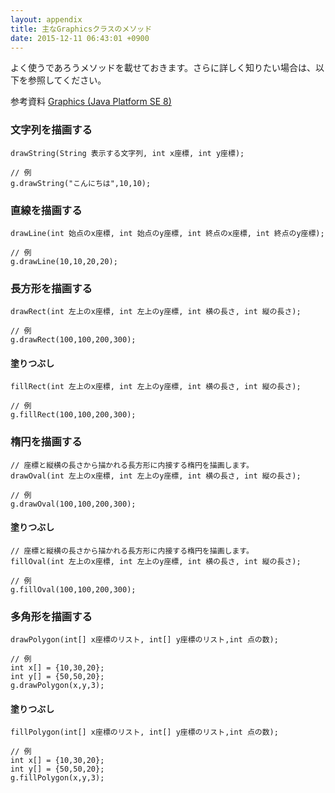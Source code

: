 ```yaml
---
layout: appendix
title: 主なGraphicsクラスのメソッド
date: 2015-12-11 06:43:01 +0900
---
```



よく使うであろうメソッドを載せておきます。さらに詳しく知りたい場合は、以下を参照してください。

<span class="label label-info">参考資料</span> [Graphics (Java Platform SE 8)](http://docs.oracle.com/javase/jp/8/api/index.html?java/awt/Graphics.html)

### 文字列を描画する

    drawString(String 表示する文字列, int x座標, int y座標);
    
    // 例
    g.drawString("こんにちは",10,10);

### 直線を描画する

    drawLine(int 始点のx座標, int 始点のy座標, int 終点のx座標, int 終点のy座標);
    
    // 例
    g.drawLine(10,10,20,20);

### 長方形を描画する

    drawRect(int 左上のx座標, int 左上のy座標, int 横の長さ, int 縦の長さ);
    
    // 例
    g.drawRect(100,100,200,300);

#### 塗りつぶし

    fillRect(int 左上のx座標, int 左上のy座標, int 横の長さ, int 縦の長さ);
    
    // 例
    g.fillRect(100,100,200,300);

### 楕円を描画する

    // 座標と縦横の長さから描かれる長方形に内接する楕円を描画します。
    drawOval(int 左上のx座標, int 左上のy座標, int 横の長さ, int 縦の長さ);
    
    // 例
    g.drawOval(100,100,200,300);

#### 塗りつぶし

    // 座標と縦横の長さから描かれる長方形に内接する楕円を描画します。
    fillOval(int 左上のx座標, int 左上のy座標, int 横の長さ, int 縦の長さ);
    
    // 例
    g.fillOval(100,100,200,300);

### 多角形を描画する

    drawPolygon(int[] x座標のリスト, int[] y座標のリスト,int 点の数);
    
    // 例
    int x[] = {10,30,20};
    int y[] = {50,50,20};
    g.drawPolygon(x,y,3);

#### 塗りつぶし

    fillPolygon(int[] x座標のリスト, int[] y座標のリスト,int 点の数);
    
    // 例
    int x[] = {10,30,20};
    int y[] = {50,50,20};
    g.fillPolygon(x,y,3);

